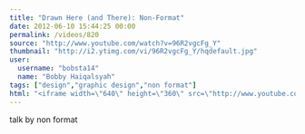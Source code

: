 ```yaml
---
title: "Drawn Here (and There): Non-Format"
date: 2012-06-10 15:44:25 00:00
permalink: /videos/820
source: "http://www.youtube.com/watch?v=96R2vgcFg_Y"
thumbnail: "http://i2.ytimg.com/vi/96R2vgcFg_Y/hqdefault.jpg"
user:
  username: "bobsta14"
  name: "Bobby Haiqalsyah"
tags: ["design","graphic design","non format"]
html: "<iframe width=\"640\" height=\"360\" src=\"http://www.youtube.com/embed/96R2vgcFg_Y?wmode=transparent&fs=1&feature=oembed\" frameborder=\"0\" allowfullscreen></iframe>"
---
```


talk by non format